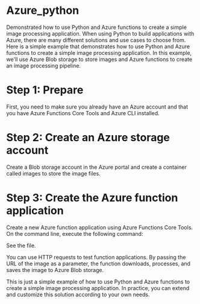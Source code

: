 # Azure_python
Demonstrated how to use Python and Azure functions to create a simple image processing application.
When using Python to build applications with Azure, there are many different solutions and use cases to choose from. Here is a simple example that demonstrates how to use Python and Azure functions to create a simple image processing application. In this example, we'll use Azure Blob storage to store images and Azure functions to create an image processing pipeline.

# Step 1: Prepare
First, you need to make sure you already have an Azure account and that you have Azure Functions Core Tools and Azure CLI installed.
# Step 2: Create an Azure storage account
Create a Blob storage account in the Azure portal and create a container called images to store the image files.
# Step 3: Create the Azure function application
Create a new Azure function application using Azure Functions Core Tools. On the command line, execute the following command:

See the file.

You can use HTTP requests to test function applications. By passing the URL of the image as a parameter, the function downloads, processes, and saves the image to Azure Blob storage.

This is just a simple example of how to use Python and Azure functions to create a simple image processing application. In practice, you can extend and customize this solution according to your own needs.
